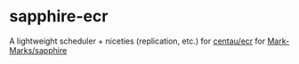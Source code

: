 # sapphire-ecr
A lightweight scheduler + niceties (replication, etc.) for [centau/ecr](https://github.com/centau/ecr) for [Mark-Marks/sapphire](https://github.com/Mark-Marks/sapphire)

